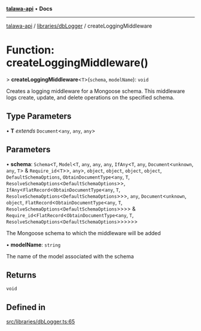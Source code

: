 [**talawa-api**](../../../README.md) • **Docs**

***

[talawa-api](../../../modules.md) / [libraries/dbLogger](../README.md) / createLoggingMiddleware

# Function: createLoggingMiddleware()

\> **createLoggingMiddleware**\<`T`\>(`schema`, `modelName`): `void`

Creates a logging middleware for a Mongoose schema. This middleware logs
create, update, and delete operations on the specified schema.

## Type Parameters

• **T** *extends* `Document`\<`any`, `any`, `any`\>

## Parameters

• **schema**: `Schema`\<`T`, `Model`\<`T`, `any`, `any`, `any`, `IfAny`\<`T`, `any`, `Document`\<`unknown`, `any`, `T`\> & `Require_id`\<`T`\>\>, `any`\>, `object`, `object`, `object`, `object`, `DefaultSchemaOptions`, `ObtainDocumentType`\<`any`, `T`, `ResolveSchemaOptions`\<`DefaultSchemaOptions`\>\>, `IfAny`\<`FlatRecord`\<`ObtainDocumentType`\<`any`, `T`, `ResolveSchemaOptions`\<`DefaultSchemaOptions`\>\>\>, `any`, `Document`\<`unknown`, `object`, `FlatRecord`\<`ObtainDocumentType`\<`any`, `T`, `ResolveSchemaOptions`\<`DefaultSchemaOptions`\>\>\>\> & `Require_id`\<`FlatRecord`\<`ObtainDocumentType`\<`any`, `T`, `ResolveSchemaOptions`\<`DefaultSchemaOptions`\>\>\>\>\>\>

The Mongoose schema to which the middleware will be added

• **modelName**: `string`

The name of the model associated with the schema

## Returns

`void`

## Defined in

[src/libraries/dbLogger.ts:65](https://github.com/PalisadoesFoundation/talawa-api/blob/0e711c6a6b57f55ab5776fc9c8edfc5ebc0b3d70/src/libraries/dbLogger.ts#L65)

